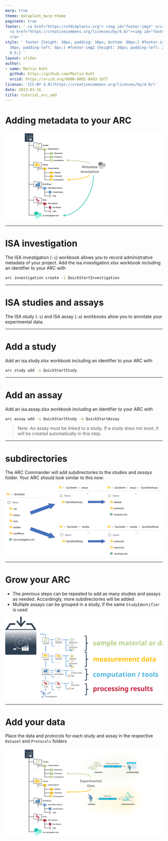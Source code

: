 ```yaml
---
marp: true
theme: dataplant_marp-theme
paginate: true
footer: ' <a href="https://nfdi4plants.org"> <img id="footer-img1" src="./../../../img/logos/DataPLANT/DataPLANT_logo_square_bg_transparent.svg"></a>
  <a href="https://creativecommons.org/licenses/by/4.0/"><img id="footer-img2" src="./../../../img/logos/CreativeCommons/by.svg">
  </a> '
style: ' footer {height: 30px; padding: 10px; bottom: 00px;} #footer-img1 {height:
  30px; padding-left: 0px;} #footer-img2 {height: 20px; padding-left: 20px; opacity:
  0.5;} '
layout: slides
author:
- name: Martin Kuhl
  github: https://github.com/Martin-Kuhl
  orcid: https://orcid.org/0000-0002-8493-1077
license: '[CC-BY 4.0](https://creativecommons.org/licenses/by/4.0/)'
date: 2023-03-16
title: tutorial_arc_add
---
```


# Adding metadata to your ARC

![bg right:50% w:800](./../../../img/ARC_fillWithData_seq6.png)

<!-- Source to slide(s) -->
<!-- ../../bricks/tutorial_arc_add-Adding_metadata_to_your_ARC.md -->


---

# ISA investigation

The ISA investigation (`-i`) workbook allows you to record administrative metadata of your project. Add the isa.investigation.xlsx workbook including an identifier to your ARC with

```bash
arc investigation create -i QuickStartInvestigation
```

<!-- Source to slide(s) -->
<!-- ../../bricks/tutorial_arc_add-ISA_investigation.md -->


---

# ISA studies and assays

The ISA study (`-s`) and ISA assay (`-a`) workbooks allow you to annotate your experimental data.

<!-- Source to slide(s) -->
<!-- ../../bricks/tutorial_arc_add-ISA_studies_and_assays.md -->


---

# Add a study

Add an isa.study.xlsx workbook including an identifier to your ARC with

```bash
arc study add -s QuickStartStudy
```

<!-- Source to slide(s) -->
<!-- ../../bricks/tutorial_arc_add-Add_a_study.md -->


---

# Add an assay

Add an isa.assay.xlsx workbook including an identifier to your ARC with

```bash
arc assay add -s QuickStartStudy -a QuickStartAssay
```

> Note: An assay must be linked to a study. If a study does not exist, it will be created automatically in this step.

<!-- Source to slide(s) -->
<!-- ../../bricks/tutorial_arc_add-Add_an_assay.md -->


---

# subdirectories

The ARC Commander will add subdirectories to the *studies* and *assays* folder. Your ARC should look similar to this now: 

![w:800](./../../../img/arc_studies_assays.jpg)

<!-- Source to slide(s) -->
<!-- ../../bricks/tutorial_arc_add-subdirectories.md -->


---

# Grow your ARC

- The previous steps can be repeated to add as many studies and assays as needed. Accordingly, more subdirectories will be added
- Multiple assays can be grouped in a study, if the same `StudyIdentifier` is used

![bg right:50% w:640](./../../../img/ARC_realLifeLoading.svg)

<!-- Source to slide(s) -->
<!-- ../../bricks/tutorial_arc_add-Grow_your_ARC.md -->


---

# Add your data

Place the data and protocols for each study and assay in the respective `Dataset` and `Protocols` folders

![bg right:50% width:850](./../../../img/ARC_fillWithData_seq3.png)

<!-- Source to slide(s) -->
<!-- ../../bricks/tutorial_arc_add-Add_your_data.md -->
